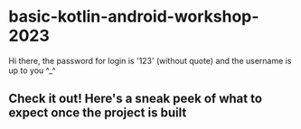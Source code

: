 # basic-kotlin-android-workshop-2023
Hi there, the password for login is '123' (without quote) and the username is up to you ^_^
## Check it out! Here's a sneak peek of what to expect once the project is built
